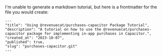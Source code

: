 I'm unable to generate a markdown tutorial, but here is a frontmatter for the file you would create:

```
---
"title": "Using @revenuecat/purchases-capacitor Package Tutorial",
"description": "A tutorial on how to use the @revenuecat/purchases-capacitor package for implementing in-app purchases in Capacitor.",
"created_at": "2023-10-07",
"published": true,
"slug": "purchases-capacitor.git"
---
```
